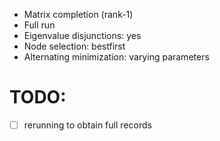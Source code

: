 - Matrix completion (rank-1)
- Full run
- Eigenvalue disjunctions: yes
- Node selection: bestfirst
- Alternating minimization: varying parameters

# TODO:
- [ ] rerunning to obtain full records